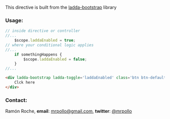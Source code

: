 This directive is built from the [ladda-bootstrap](https://github.com/msurguy/ladda-bootstrap) library

### Usage:

```javascript
// inside directive or controller
//...
	$scope.laddaEnabled = true;
// where your conditional logic applies
//...
	if somethingHappens {
		$scope.laddaEnabled = false;
	}
//...
```
```html
<div ladda-bootstrap ladda-toggle='laddaEnabled' class='btn btn-default ladda-button'>
	Clck here
</div>
```

### Contact:

Ramón Roche, **email**: [mrpollo@gmail.com](mailto:mrpollo@gmail.com), **twitter**: [@mrpollo](https://twitter.com/mrpollo)
